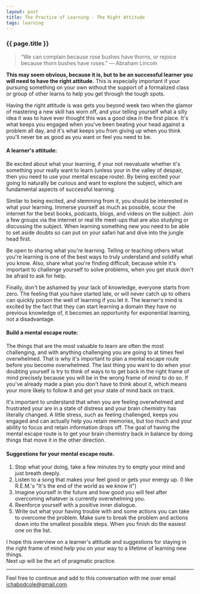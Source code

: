 ```yaml
---
layout: post
title: The Practice of Learning - The Right Attitude
tags: learning
---
```

### {{ page.title }}

>“We can complain because rose bushes have thorns, or rejoice because thorn bushes have roses.”
>― Abraham Lincoln

**This may seem obvious, because it is, but to be an successful learner you will need to have the right attitude.** This is especially important if your pursuing something on your own without the support of a formalized class or group of other learns to help you get through the tough spots.

Having the right attitude is was gets you beyond week two when the glamor of mastering a new skill has worn off, and your telling yourself what a silly idea it was to have ever thought this was a good idea in the first place. It's what keeps you engaged when you've been beating your head against a problem all day, and it's what keeps you from giving up when you think you'll never be as good as you want or feel you need to be.

#### A learner's attitude:
Be excited about what your learning, if your not reevaluate whether it's something your really want to learn (unless your in the valley of despair, then you need to use your mental escape route). By being excited your going to naturally be curious and want to explore the subject, which are fundamental aspects of successful learning.

Similar to being excited, and stemming from it, you should be interested in what your learning. Immerse yourself as much as possible, scour the internet for the best books, podcasts, blogs, and videos on the subject. Join a few groups via the internet or real life meet-ups that are also studying or discussing the subject. When learning something new you need to be able to set aside doubts so can put on your safari hat and dive into the jungle head first.

Be open to sharing what you're learning. Telling or teaching others what you're learning is one of the best ways to truly understand and solidify what you know. Also, share what you're finding difficult, because while it's important to challenge yourself to solve problems, when you get stuck don't be afraid to ask for help.

Finally, don't be ashamed by your lack of knowledge, everyone starts from zero. The feeling that you have started late, or will never catch up to others can quickly poison the well of learning if you let it. The learner's mind is excited by the fact that they can start learning a domain they have no previous knowledge of, it becomes an opportunity for exponential learning, not a disadvantage.

#### Build a mental escape route:
The things that are the most valuable to learn are often the most challenging, and with anything challenging you are going to at times feel overwhelmed. That is why it's important to plan a mental escape route before you become overwhelmed. The last thing you want to do when your doubting yourself is try to think of ways to to get back in the right frame of mind precisely because you will be in the wrong frame of mind to do so. If you've already made a plan you don't have to think about it, which means your more likely to follow it and get your state of mind back on track.

It's important to understand that when you are feeling overwhelmed and frustrated your are in a state of distress and your brain chemistry has literally changed. A little stress, such as feeling challenged, keeps you engaged and can actually help you retain memories, but too much and your ability to focus and retain information drops off. The goal of having the mental escape route is to get your brain chemistry back in balance by doing things that move it in the other direction.

#### Suggestions for your mental escape route.
1. Stop what your doing, take a few minutes try to empty your mind and just breath deeply.
2. Listen to a song that makes your feel good or gets your energy up. (I like R.E.M.'s "It's the end of the world as we know it")
3. Imagine yourself in the future and how good you will feel after overcoming whatever is currently overwhelming you.
4. Reenforce yourself with a positive inner dialogue.
5. Write out what your having trouble with and some actions you can take to overcome the problem. Make sure to break the problem and actions down into the smallest possible steps. When you finish do the easiest one on the list.

I hope this overview on a learner's attitude and suggestions for staying in the right frame of mind help you on your way to a lifetime of learning new things.<br>
Next up will be the art of pragmatic practice.

****

Feel free to continue and add to this conversation with me over email <ichabodcole@gmail.com>.
